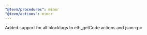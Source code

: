 ```yaml
---
"@tevm/procedures": minor
"@tevm/actions": minor
---
```


Added support for all blocktags to eth_getCode actions and json-rpc
